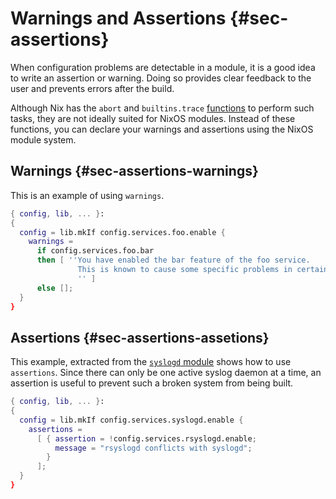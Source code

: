 # Warnings and Assertions {#sec-assertions}

When configuration problems are detectable in a module, it is a good idea to write an assertion or warning. Doing so provides clear feedback to the user and prevents errors after the build.

Although Nix has the `abort` and `builtins.trace` [functions](https://nixos.org/nix/manual/#ssec-builtins) to perform such tasks, they are not ideally suited for NixOS modules. Instead of these functions, you can declare your warnings and assertions using the NixOS module system.

## Warnings {#sec-assertions-warnings}

This is an example of using `warnings`.

```nix
{ config, lib, ... }:
{
  config = lib.mkIf config.services.foo.enable {
    warnings =
      if config.services.foo.bar
      then [ ''You have enabled the bar feature of the foo service.
               This is known to cause some specific problems in certain situations.
               '' ]
      else [];
  }
}
```

## Assertions {#sec-assertions-assetions}

This example, extracted from the [`syslogd` module](https://github.com/NixOS/nixpkgs/blob/release-17.09/nixos/modules/services/logging/syslogd.nix) shows how to use `assertions`. Since there can only be one active syslog daemon at a time, an assertion is useful to prevent such a broken system from being built.

```nix
{ config, lib, ... }:
{
  config = lib.mkIf config.services.syslogd.enable {
    assertions =
      [ { assertion = !config.services.rsyslogd.enable;
          message = "rsyslogd conflicts with syslogd";
        }
      ];
  }
}
```
